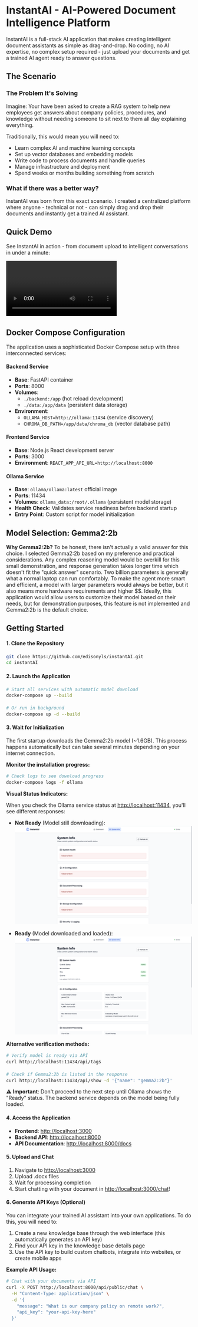 # InstantAI - AI-Powered Document Intelligence Platform

InstantAI is a full-stack AI application that makes creating intelligent document assistants as simple as drag-and-drop. No coding, no AI expertise, no complex setup required - just upload your documents and get a trained AI agent ready to answer questions.

## The Scenario

### The Problem It's Solving

Imagine: Your have been asked to create a RAG system to help new employees get answers about company policies, procedures, and knowledge without needing someone to sit next to them all day explaining everything.

Traditionally, this would mean you will need to:

- Learn complex AI and machine learning concepts
- Set up vector databases and embedding models
- Write code to process documents and handle queries
- Manage infrastructure and deployment
- Spend weeks or months building something from scratch

### What if there was a better way?

InstantAI was born from this exact scenario. I created a centralized platform where anyone - technical or not - can simply drag and drop their documents and instantly get a trained AI assistant.

## Quick Demo

See InstantAI in action - from document upload to intelligent conversations in under a minute:

![Quick Demo](quick-demo.mov)

## Docker Compose Configuration

The application uses a sophisticated Docker Compose setup with three interconnected services:

#### Backend Service

- **Base**: FastAPI container
- **Ports**: 8000
- **Volumes**:
  - `./backend:/app` (hot reload development)
  - `./data:/app/data` (persistent data storage)
- **Environment**:
  - `OLLAMA_HOST=http://ollama:11434` (service discovery)
  - `CHROMA_DB_PATH=/app/data/chroma_db` (vector database path)

#### Frontend Service

- **Base**: Node.js React development server
- **Ports**: 3000
- **Environment**: `REACT_APP_API_URL=http://localhost:8000`

#### Ollama Service

- **Base**: `ollama/ollama:latest` official image
- **Ports**: 11434
- **Volumes**: `ollama_data:/root/.ollama` (persistent model storage)
- **Health Check**: Validates service readiness before backend startup
- **Entry Point**: Custom script for model initialization

## Model Selection: Gemma2:2b

**Why Gemma2:2b?**
To be honest, there isn't actually a valid answer for this choice. I selected Gemma2:2b based on my preference and practical considerations. Any complex reasoning model would be overkill for this small demonstration, and response generation takes longer time which doesn't fit the "quick answer" scenario. Two billion parameters is generally what a normal laptop can run comfortably. To make the agent more smart and efficient, a model with larger parameters would always be better, but it also means more hardware requirements and higher $$. Ideally, this application would allow users to customize their model based on their needs, but for demonstration purposes, this feature is not implemented and Gemma2:2b is the default choice.

## Getting Started

#### 1. Clone the Repository

```bash
git clone https://github.com/edisonyls/instantAI.git
cd instantAI
```

#### 2. Launch the Application

```bash
# Start all services with automatic model download
docker-compose up --build

# Or run in background
docker-compose up -d --build
```

#### 3. Wait for Initialization

The first startup downloads the Gemma2:2b model (~1.6GB). This process happens automatically but can take several minutes depending on your internet connection.

**Monitor the installation progress:**

```bash
# Check logs to see download progress
docker-compose logs -f ollama
```

**Visual Status Indicators:**

When you check the Ollama service status at <http://localhost:11434>, you'll see different responses:

- **Not Ready** (Model still downloading):
  ![Ollama Not Ready](Ollama-not-ready.png)

- **Ready** (Model downloaded and loaded):
  ![Ollama Ready](Ollama-ready.png)

**Alternative verification methods:**

```bash
# Verify model is ready via API
curl http://localhost:11434/api/tags

# Check if Gemma2:2b is listed in the response
curl http://localhost:11434/api/show -d '{"name": "gemma2:2b"}'
```

⚠️ **Important**: Don't proceed to the next step until Ollama shows the "Ready" status. The backend service depends on the model being fully loaded.

#### 4. Access the Application

- **Frontend**: <http://localhost:3000>
- **Backend API**: <http://localhost:8000>
- **API Documentation**: <http://localhost:8000/docs>

#### 5. Upload and Chat

1. Navigate to <http://localhost:3000>
2. Upload .docx files
3. Wait for processing completion
4. Start chatting with your document in <http://localhost:3000/chat>!

#### 6. Generate API Keys (Optional)

You can integrate your trained AI assistant into your own applications. To do this, you will need to:

1. Create a new knowledge base through the web interface (this automatically generates an API key)
2. Find your API key in the knowledge base details page
3. Use the API key to build custom chatbots, integrate into websites, or create mobile apps

**Example API Usage:**

```bash
# Chat with your documents via API
curl -X POST http://localhost:8000/api/public/chat \
  -H "Content-Type: application/json" \
  -d '{
    "message": "What is our company policy on remote work?",
    "api_key": "your-api-key-here"
  }'
```
